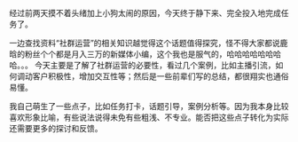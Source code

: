经过前两天摸不着头绪加上小狗太闹的原因，今天终于静下来、完全投入地完成任务了。

一边查找资料“社群运营”的相关知识越觉得这个话题值得探究，怪不得大家都说鹿晗的粉丝个个都是月入三万的新媒体小编，这个我也是服气的，哈哈哈哈哈哈哈哈。。。
今天主要是了解了社群运营的必要性，看过几个案例，比如主播引流，如何调动客户积极性，增加交互性等；然后是一些前辈们写的总结，都很翔实也通俗易懂。

我自己萌生了一些点子，比如任务打卡，话题引导，案例分析等。因为我本身比较喜欢形象比喻，有些说法说得未免有些粗浅、不专业。能否把这些点子转化为实际还需要更多的探讨和反馈。
